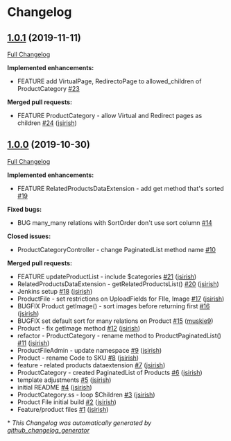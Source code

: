 # Changelog

## [1.0.1](https://github.com/dynamic/silverstripe-products/tree/1.0.1) (2019-11-11)

[Full Changelog](https://github.com/dynamic/silverstripe-products/compare/1.0.0...1.0.1)

**Implemented enhancements:**

- FEATURE add VirtualPage, RedirectoPage to allowed\_children of ProductCategory [\#23](https://github.com/dynamic/silverstripe-products/issues/23)

**Merged pull requests:**

- FEATURE ProductCategory - allow Virtual and Redirect pages as children [\#24](https://github.com/dynamic/silverstripe-products/pull/24) ([jsirish](https://github.com/jsirish))

## [1.0.0](https://github.com/dynamic/silverstripe-products/tree/1.0.0) (2019-10-30)

[Full Changelog](https://github.com/dynamic/silverstripe-products/compare/a5895a9d58b0cc52f8d77c7467192d7e6b5700b0...1.0.0)

**Implemented enhancements:**

- FEATURE RelatedProductsDataExtension - add get method that's sorted [\#19](https://github.com/dynamic/silverstripe-products/issues/19)

**Fixed bugs:**

- BUG many\_many relations with SortOrder don't use sort column [\#14](https://github.com/dynamic/silverstripe-products/issues/14)

**Closed issues:**

- ProductCategoryController - change PaginatedList method name [\#10](https://github.com/dynamic/silverstripe-products/issues/10)

**Merged pull requests:**

- FEATURE updateProductList - include $categories [\#21](https://github.com/dynamic/silverstripe-products/pull/21) ([jsirish](https://github.com/jsirish))
- RelatedProductsDataExtension - getRelatedProductsList\(\) [\#20](https://github.com/dynamic/silverstripe-products/pull/20) ([jsirish](https://github.com/jsirish))
- Jenkins setup [\#18](https://github.com/dynamic/silverstripe-products/pull/18) ([jsirish](https://github.com/jsirish))
- ProductFile - set restrictions on UploadFields for FIle, Image [\#17](https://github.com/dynamic/silverstripe-products/pull/17) ([jsirish](https://github.com/jsirish))
- BUGFIX Product getImage\(\) - sort images before returning first [\#16](https://github.com/dynamic/silverstripe-products/pull/16) ([jsirish](https://github.com/jsirish))
- BUGFIX set default sort for many relations on Product [\#15](https://github.com/dynamic/silverstripe-products/pull/15) ([muskie9](https://github.com/muskie9))
- Product - fix getImage method [\#12](https://github.com/dynamic/silverstripe-products/pull/12) ([jsirish](https://github.com/jsirish))
- refactor - ProductCategory - rename method to ProductPaginatedList\(\) [\#11](https://github.com/dynamic/silverstripe-products/pull/11) ([jsirish](https://github.com/jsirish))
- ProductFileAdmin - update namespace [\#9](https://github.com/dynamic/silverstripe-products/pull/9) ([jsirish](https://github.com/jsirish))
- Product - rename Code to SKU [\#8](https://github.com/dynamic/silverstripe-products/pull/8) ([jsirish](https://github.com/jsirish))
- feature - related products dataextension [\#7](https://github.com/dynamic/silverstripe-products/pull/7) ([jsirish](https://github.com/jsirish))
- ProductCategory - created PaginatedList of Products [\#6](https://github.com/dynamic/silverstripe-products/pull/6) ([jsirish](https://github.com/jsirish))
- template adjustments [\#5](https://github.com/dynamic/silverstripe-products/pull/5) ([jsirish](https://github.com/jsirish))
- initial README [\#4](https://github.com/dynamic/silverstripe-products/pull/4) ([jsirish](https://github.com/jsirish))
- ProductCategory.ss - loop $Children [\#3](https://github.com/dynamic/silverstripe-products/pull/3) ([jsirish](https://github.com/jsirish))
- Product File initial build [\#2](https://github.com/dynamic/silverstripe-products/pull/2) ([jsirish](https://github.com/jsirish))
- Feature/product files [\#1](https://github.com/dynamic/silverstripe-products/pull/1) ([jsirish](https://github.com/jsirish))



\* *This Changelog was automatically generated by [github_changelog_generator](https://github.com/github-changelog-generator/github-changelog-generator)*
